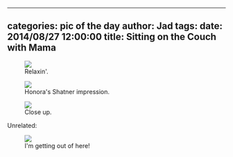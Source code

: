 
---
categories: pic of the day
author: Jad
tags: 
date: 2014/08/27 12:00:00
title: Sitting on the Couch with Mama
---

<figure>
<img src="/img/2014/08/27/img_8860_medium.jpg" />
<figcaption>Relaxin'.</figcaption>
</figure>

<figure>
<img src="/img/2014/08/27/img_8856_medium.jpg" />
<figcaption>Honora's Shatner impression.</figcaption>
</figure>

<figure>
<img src="/img/2014/08/27/img_8850_medium.jpg" />
<figcaption>Close up.</figcaption>
</figure>

<p>Unrelated:</p>
<figure>
<img src="/img/2014/08/27/img_20140827_175852044_medium.jpg" />
<figcaption>I'm getting out of here!</figcaption>
</figure>

